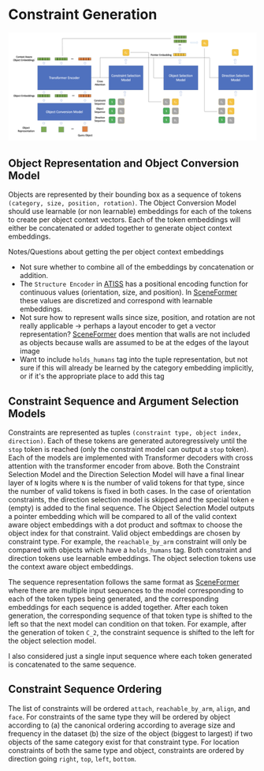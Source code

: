 # Constraint Generation 

![temp](diagrams/neural_network.png)

## Object Representation and Object Conversion Model 
Objects are represented by their bounding box as a sequence of tokens `(category, size, position, rotation)`. The Object Conversion Model should use learnable (or non learnable) embeddings for each of the tokens to create per object context vectors. Each of the token embeddings will either be concatenated or added together to generate object context embeddings. 

Notes/Questions about getting the per object context embeddings 
 * Not sure whether to combine all of the embeddings by concatenation or addition. 
 * The `Structure Encoder` in [ATISS](https://nv-tlabs.github.io/ATISS/) has a positional encoding function for continuous values (orientation, size, and position). In [SceneFormer](https://arxiv.org/abs/2012.09793) these values are discretized and correspond with learnable embeddings. 
 * Not sure how to represent walls since size, position, and rotation are not really applicable -> perhaps a layout encoder to get a vector representation? [SceneFormer](https://arxiv.org/abs/2012.09793) does mention that walls are not included as objects because walls are assumed to be at the edges of the layout image 
 * Want to include `holds_humans` tag into the tuple representation, but not sure if this will already be learned by the category embedding implicitly, or if it's the appropriate place to add this tag 

## Constraint Sequence and Argument Selection Models 
Constraints are represented as tuples `(constraint type, object index, direction)`. Each of these tokens are generated autoregressively until the `stop` token is reached (only the constraint model can output a `stop` token). Each of the models are implemented with Transformer decoders with cross attention with the transformer encoder from above. Both the Constraint Selection Model and the Direction Selection Model will have a final linear layer of `N` logits where `N` is the number of valid tokens for that type, since the number of valid tokens is fixed in both cases. In the case of orientation constraints, the direction selection model is skipped and the special token `e` (empty) is added to the final sequence. The Object Selection Model outputs a pointer embedding which will be compared to all of the valid context aware object embeddings with a dot product and softmax to choose the object index for that constraint. Valid object embeddings are chosen by constraint type. For example, the `reachable_by_arm` constraint will only be compared with objects which have a `holds_humans` tag. Both constraint and direction tokens use learnable embeddings. The object selection tokens use the context aware object embeddings. 

The sequence representation follows the same format as [SceneFormer](https://arxiv.org/abs/2012.09793) where there are multiple input sequences to the model corresponding to each of the token types being generated, and the corresponding embeddings for each sequence is added together. After each token generation, the corresponding sequence of that token type is shifted to the left so that the next model can condition on that token. For example, after the generation of token `C_2`, the constraint sequence is shifted to the left for the object selection model. 

I also considered just a single input sequence where each token generated is concatenated to the same sequence. 

## Constraint Sequence Ordering 
The list of constraints will be ordered `attach`, `reachable_by_arm`, `align`, and `face`. For constraints of the same type they will be ordered by object according to (a) the canonical ordering according to average size and frequency in the dataset (b) the size of the object (biggest to largest) if two objects of the same category exist for that constraint type. For location constraints of both the same type and object, constraints are ordered by direction going `right`, `top`, `left`, `bottom`. 



